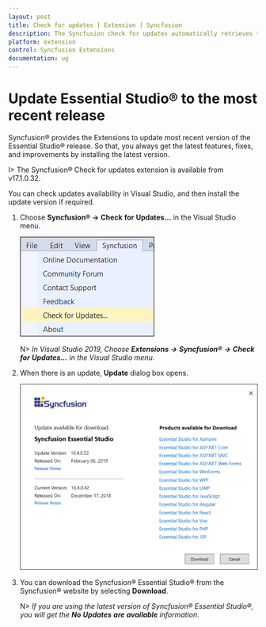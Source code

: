 ```yaml
---
layout: post
title: Check for updates | Extension | Syncfusion
description: The Syncfusion check for updates automatically retrieves the latest Essential Studio and provide the download option.
platform: extension
control: Syncfusion Extensions
documentation: ug
---
```


# Update Essential Studio® to the most recent release

Syncfusion® provides the Extensions to update most recent version of the Essential Studio® release. So that, you always get the latest features, fixes, and improvements by installing the latest version.

I> The Syncfusion® Check for updates extension is available from v17.1.0.32.

You can check updates availability in Visual Studio, and then install the update version if required.

1. Choose **Syncfusion®** **->** **Check** **for** **Updates…** in the Visual Studio menu.

   ![Check for updates menu](CheckForUpdates_Images/CheckForUpdatesMenu.png)

   N> *In Visual Studio 2019, Choose **Extensions** **->** **Syncfusion®** **->** **Check** **for** **Updates…** in the Visual Studio menu.*

2. When there is an update, **Update** dialog box opens.

   ![Update Available](CheckForUpdates_Images/UpdateAvailable1.png)

3. You can download the Syncfusion® Essential Studio® from the Syncfusion® website by selecting **Download**.

   N> *If you are using the latest version of Syncfusion® Essential Studio®, you will get the **No** **Updates** **are** **available** information.*  

